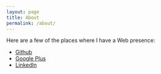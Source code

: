 ```yaml
---
layout: page
title: About
permalink: /about/
---
```

Here are a few of the places where I have a Web presence:

* [Github][github]
* [Google Plus][gplus]
* [LinkedIn][linkedin]

[github]:   http://github.com/hmayes/
[gplus]:    http://google.com/+HeatherMayes
[linkedin]: https://www.linkedin.com/in/heatherbmayes
